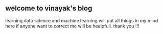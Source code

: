 
##  welcome to **vinayak's** blog

learning data science and machine learning will put all things in my mind here if anyone want to correct me will be healpfull.
thank you !!!
